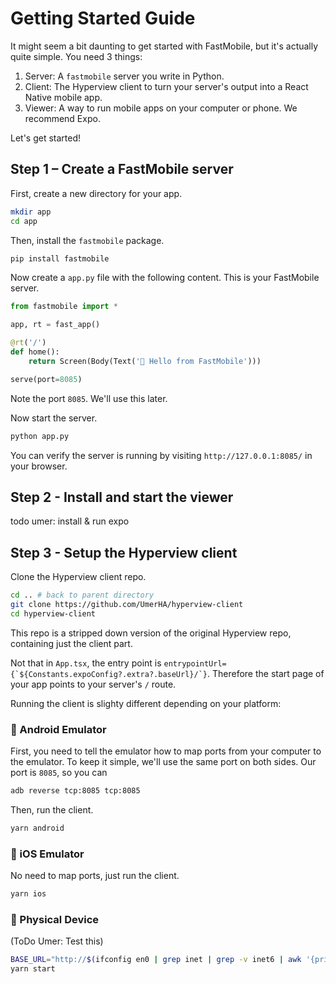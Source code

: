 # Getting Started Guide

It might seem a bit daunting to get started with FastMobile, but it's actually quite simple. You need 3 things:

1. Server: A `fastmobile` server you write in Python.
2. Client: The Hyperview client to turn your server's output into a React Native mobile app.
3. Viewer: A way to run mobile apps on your computer or phone. We recommend Expo.

Let's get started!


## Step 1 – Create a FastMobile server

First, create a new directory for your app.

```bash
mkdir app
cd app
```

Then, install the `fastmobile` package.
```bash
pip install fastmobile
```

Now create a `app.py` file with the following content. This is your FastMobile server.

```python
from fastmobile import *

app, rt = fast_app()

@rt('/')
def home():
    return Screen(Body(Text('👋 Hello from FastMobile')))

serve(port=8085)
```

Note the port `8085`. We'll use this later.

Now start the server.
```bash
python app.py
```

You can verify the server is running by visiting `http://127.0.0.1:8085/` in your browser.

## Step 2 - Install and start the viewer

todo umer: install & run expo



## Step 3 - Setup the Hyperview client

Clone the Hyperview client repo.

```bash
cd .. # back to parent directory
git clone https://github.com/UmerHA/hyperview-client
cd hyperview-client
```

This repo is a stripped down version of the original Hyperview repo, containing just the client part.

Not that in `App.tsx`, the entry point is ```entrypointUrl={`${Constants.expoConfig?.extra?.baseUrl}/`}```.
Therefore the start page of your app points to your server's `/` route.

Running the client is slighty different depending on your platform:

### 🤖 Android Emulator
First, you need to tell the emulator how to map ports from your computer to the emulator.
To keep it simple, we'll use the same port on both sides.
Our port is `8085`, so you can

```bash
adb reverse tcp:8085 tcp:8085
```

Then, run the client.

```bash
yarn android
```

### 🍏 iOS Emulator
No need to map ports, just run the client.

```bash
yarn ios
```

### 📱 Physical Device
(ToDo Umer: Test this)

```bash
BASE_URL="http://$(ifconfig en0 | grep inet | grep -v inet6 | awk '{print $2}'):8085"
yarn start
```
